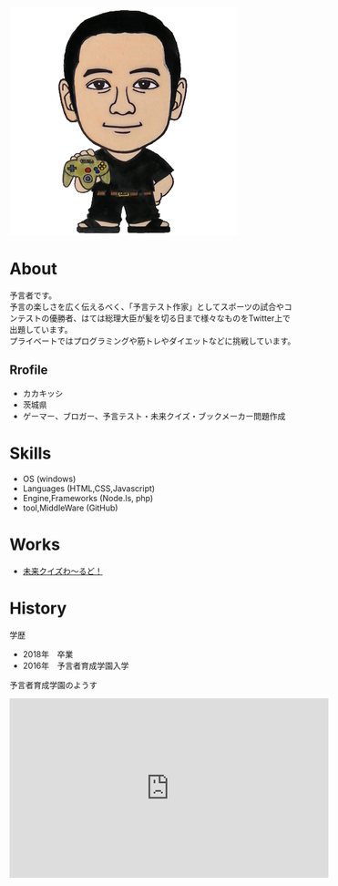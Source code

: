 ![プロフィール写真](blog-profile-icon-2.png)

# About

予言者です。  
予言の楽しさを広く伝えるべく、「予言テスト作家」としてスポーツの試合やコンテストの優勝者、はては総理大臣が髪を切る日まで様々なものをTwitter上で出題しています。  
プライベートではプログラミングや筋トレやダイエットなどに挑戦しています。

## Rrofile
- カカキッシ
- 茨城県
- ゲーマー、ブロガー、予言テスト・未来クイズ・ブックメーカー問題作成

# Skills
- OS (windows)
- Languages (HTML,CSS,Javascript)
- Engine,Frameworks (Node.ls, php)
- tool,MiddleWare (GitHub)

# Works
- [未来クイズわ～るど！](https://futurequiz.world/)


# History
学歴
- 2018年　卒業
- 2016年　予言者育成学園入学

予言者育成学園のようす
<iframe width="560" height="315" src="https://www.youtube.com/embed/aALk-ml9gQI" frameborder="0" allow="accelerometer; autoplay; encrypted-media; gyroscope; picture-in-picture" allowfullscreen></iframe>
